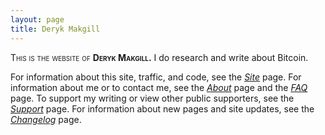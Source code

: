 ```yaml
---
layout: page
title: Deryk Makgill
---
```


<span style="font-variant: small-caps;">This is the website of <strong>Deryk Makgill.</strong></span> I do research and write about Bitcoin. 

For information about this site, traffic, and code, see the *[Site](/about/site)* page. For information about me or to contact me, see the *[About](/about/deryk)* page and the *[FAQ](/about/faq)* page. To support my writing or view other public supporters, see the *[Support](/support)* page. For information about new pages and site updates, see the *[Changelog](/changes)* page.
